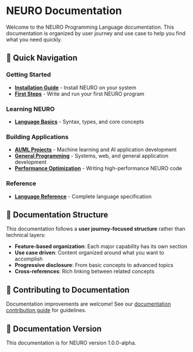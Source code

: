 # NEURO Documentation

Welcome to the NEURO Programming Language documentation. This documentation is organized by user journey and use case to help you find what you need quickly.

## 🎯 Quick Navigation

### Getting Started
- **[Installation Guide](getting-started/installation.md)** - Install NEURO on your system
- **[First Steps](getting-started/first-steps.md)** - Write and run your first NEURO program

### Learning NEURO
- **[Language Basics](language/basics.md)** - Syntax, types, and core concepts

### Building Applications
- **[AI/ML Projects](applications/ai-ml.md)** - Machine learning and AI application development
- **[General Programming](applications/general.md)** - Systems, web, and general application development
- **[Performance Optimization](applications/performance.md)** - Writing high-performance NEURO code

### Reference
- **[Language Reference](reference/language-spec.md)** - Complete language specification

## 📖 Documentation Structure

This documentation follows a **user journey-focused structure** rather than technical layers:

- **Feature-based organization**: Each major capability has its own section
- **Use case driven**: Content organized around what you want to accomplish
- **Progressive disclosure**: From basic concepts to advanced topics
- **Cross-references**: Rich linking between related concepts

## 🤝 Contributing to Documentation

Documentation improvements are welcome! See our [documentation contribution guide](development/docs-contributing.md) for guidelines.

## 📝 Documentation Version

This documentation is for NEURO version 1.0.0-alpha.